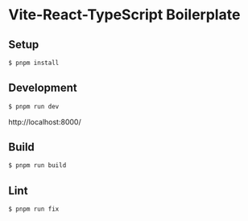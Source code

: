 # Vite-React-TypeScript Boilerplate

## Setup

```bash
$ pnpm install
```

## Development

```bash
$ pnpm run dev
```

http://localhost:8000/

## Build

```bash
$ pnpm run build
```

## Lint

```bash
$ pnpm run fix
```

